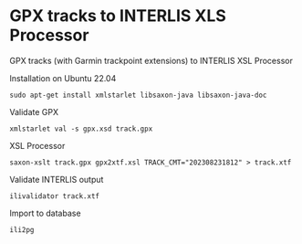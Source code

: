 # GPX tracks to INTERLIS XLS Processor
GPX tracks (with Garmin trackpoint extensions) to INTERLIS XSL Processor

Installation on Ubuntu 22.04

`sudo apt-get install xmlstarlet libsaxon-java libsaxon-java-doc`

Validate GPX

`xmlstarlet val -s gpx.xsd track.gpx`

XSL Processor

`saxon-xslt track.gpx gpx2xtf.xsl TRACK_CMT="202308231812" > track.xtf`

Validate INTERLIS output

`ilivalidator track.xtf`

Import to database

`ili2pg`
